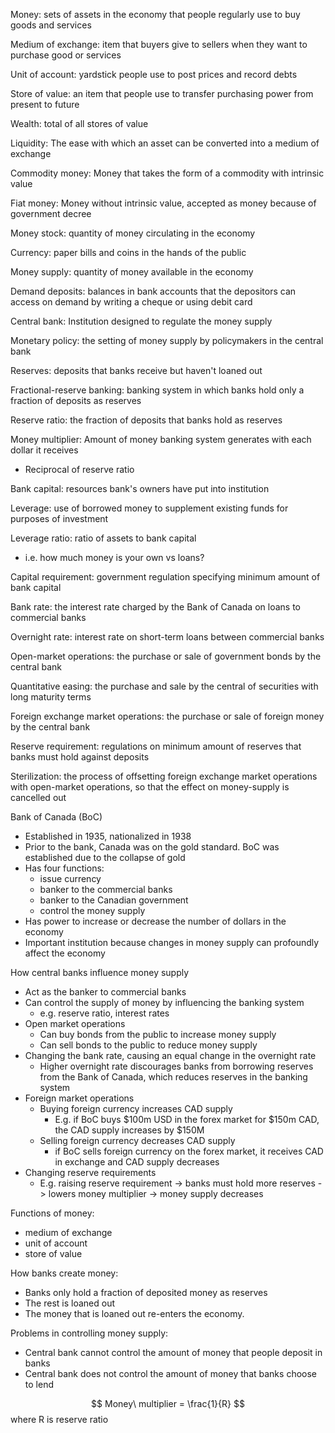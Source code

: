
Money: sets of assets in the economy that people regularly use to buy goods and services

Medium of exchange: item that buyers give to sellers when they want to purchase good or services

Unit of account: yardstick people use to post prices and record debts

Store of value: an item that people use to transfer purchasing power from present to future

Wealth: total of all stores of value

Liquidity: The ease with which an asset can be converted into a medium of exchange

Commodity money: Money that takes the form of a commodity with intrinsic value

Fiat money: Money without intrinsic value, accepted as money because of government decree

Money stock: quantity of money circulating in the economy

Currency: paper bills and coins in the hands of the public

Money supply: quantity of money available in the economy

Demand deposits: balances in bank accounts that the depositors can access on demand by writing a cheque or using debit card

Central bank: Institution designed to regulate the money supply

Monetary policy: the setting of money supply by policymakers in the central bank

Reserves: deposits that banks receive but haven't loaned out

Fractional-reserve banking: banking system in which banks hold only a fraction of deposits as reserves

Reserve ratio: the fraction of deposits that banks hold as reserves

Money multiplier: Amount of money banking system generates with each dollar it receives 
- Reciprocal of reserve ratio

Bank capital: resources bank's owners have put into institution

Leverage: use of borrowed money to supplement existing funds for purposes of investment

Leverage ratio: ratio of assets to bank capital
- i.e. how much money is your own vs loans?

Capital requirement: government regulation specifying minimum amount of bank capital

Bank rate: the interest rate charged by the Bank of Canada on loans to commercial banks

Overnight rate: interest rate on short-term loans between commercial banks

Open-market operations: the purchase or sale of government bonds by the central bank

Quantitative easing: the purchase and sale by the central of securities with long maturity terms

Foreign exchange market operations: the purchase or sale of foreign money by the central bank

Reserve requirement: regulations on minimum amount of reserves that banks must hold against deposits

Sterilization: the process of offsetting foreign exchange market operations with open-market operations, so that the effect on money-supply is cancelled out

Bank of Canada (BoC)
- Established in 1935, nationalized in 1938
- Prior to the bank, Canada was on the gold standard.  BoC was established due to the collapse of gold
- Has four functions:
	- issue currency
	- banker to the commercial banks
	- banker to the Canadian government
	- control the money supply
- Has power to increase or decrease the number of dollars in the economy
- Important institution because changes in money supply can profoundly affect the economy

How central banks influence money supply
- Act as the banker to commercial banks
- Can control the supply of money by influencing the banking system
	- e.g. reserve ratio, interest rates
- Open market operations
	- Can buy bonds from the public to increase money supply
	- Can sell bonds to the public to reduce money supply
- Changing the bank rate, causing an equal change in the overnight rate
	- Higher overnight rate discourages banks from borrowing reserves from the Bank of Canada, which reduces reserves in the banking system
- Foreign market operations
	- Buying foreign currency increases CAD supply
		- E.g. if BoC buys $100m USD in the forex market for $150m CAD, the CAD supply increases by $150M
	- Selling foreign currency decreases CAD supply
		- if BoC sells foreign currency on the forex market, it receives CAD in exchange and CAD supply decreases
- Changing reserve requirements
	- E.g. raising reserve requirement -> banks must hold more reserves -> lowers money multiplier -> money supply decreases

Functions of money:
- medium of exchange
- unit of account
- store of value

How banks create money:
- Banks only hold a fraction of deposited money as reserves
- The rest is loaned out
- The money that is loaned out re-enters the economy.

Problems in controlling money supply:
- Central bank cannot control the amount of money that people deposit in banks
- Central bank does not control the amount of money that banks choose to lend

$$
Money\ multiplier = \frac{1}{R}
$$
where R is reserve ratio